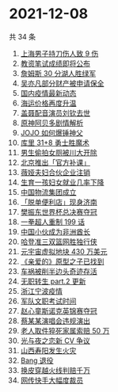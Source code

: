 # 2021-12-08

共 34 条

<!-- BEGIN -->
<!-- 最后更新时间 Wed Dec 08 2021 14:11:31 GMT+0800 (China Standard Time) -->

1. [上海男子持刀伤人致 9 伤](https://www.zhihu.com/search?q=上海持刀伤人)
1. [教资笔试成绩即将公布](https://www.zhihu.com/search?q=教资笔试成绩)
1. [詹姆斯 30 分湖人胜绿军](https://www.zhihu.com/search?q=湖人)
1. [吴亦凡部分财产被申请保全](https://www.zhihu.com/search?q=吴亦凡资产)
1. [国内疫情最新动态](https://www.zhihu.com/search?q=疫情)
1. [海运价格再度升温](https://www.zhihu.com/search?q=海运)
1. [盖聂配音演员刘钦去世](https://www.zhihu.com/search?q=刘钦去世)
1. [原神阿贝多剧情解析](https://www.zhihu.com/search?q=原神)
1. [JOJO 如何爆锤神父](https://www.zhihu.com/search?q=石之海)
1. [库里 31+8 勇士胜魔术](https://www.zhihu.com/search?q=勇士)
1. [男生偷拍女厕被川大开除](https://www.zhihu.com/search?q=四川大学偷拍)
1. [北京推出「官方补课」](https://www.zhihu.com/search?q=北京官方补课)
1. [薇娅夫妇合伙企业注销](https://www.zhihu.com/search?q=薇娅)
1. [生育一孩妇女就业几率下降](https://www.zhihu.com/search?q=妇女就业率)
1. [中国物流集团成立](https://www.zhihu.com/search?q=中国物流集团)
1. [「脱单便利店」现身济南](https://www.zhihu.com/search?q=脱单便利店)
1. [樊振东世界杯总决赛夺冠](https://www.zhihu.com/search?q=樊振东)
1. [一拳超人重制 199 话](https://www.zhihu.com/search?q=一拳超人)
1. [中国小伙成为非洲酋长](https://www.zhihu.com/search?q=非洲酋长)
1. [哈登准三双篮网胜独行侠](https://www.zhihu.com/search?q=篮网)
1. [元宇宙虚拟地块 430 万美元](https://www.zhihu.com/search?q=元宇宙虚拟地块)
1. [《亲爱的》原型之子已找到](https://www.zhihu.com/search?q=孙海洋儿子)
1. [车祸被削半边头奇迹存活](https://www.zhihu.com/search?q=女子车祸)
1. [无职转生 part.2 更新](https://www.zhihu.com/search?q=无职转生)
1. [浙江宁波疫情](https://www.zhihu.com/search?q=宁波)
1. [军队文职考试时间](https://www.zhihu.com/search?q=军队文职考试)
1. [赵心童斯诺克英锦赛夺冠](https://www.zhihu.com/search?q=赵心童)
1. [蔡某某演唱会违规演出](https://www.zhihu.com/search?q=蔡某某)
1. [老人取件猝死家属索赔 50 万](https://www.zhihu.com/search?q=老人取件猝死)
1. [光与夜之恋新 CV 争议](https://www.zhihu.com/search?q=光与夜之恋)
1. [山西寿阳发生火灾](https://www.zhihu.com/search?q=寿阳火灾)
1. [Bang 退役](https://www.zhihu.com/search?q=Bang)
1. [换皮穿越火线判赔千万](https://www.zhihu.com/search?q=穿越火线)
1. [网传快手大幅度裁员](https://www.zhihu.com/search?q=快手)

<!-- END -->
